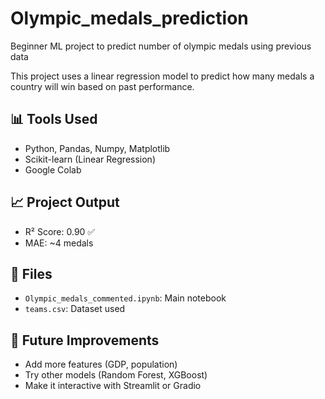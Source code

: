 # Olympic_medals_prediction
Beginner ML project to predict number of olympic medals using previous data

This project uses a linear regression model to predict how many medals a country will win based on past performance.

## 📊 Tools Used
- Python, Pandas, Numpy, Matplotlib
- Scikit-learn (Linear Regression)
- Google Colab

## 📈 Project Output
- R² Score: 0.90 ✅
- MAE: ~4 medals

## 📂 Files
- `Olympic_medals_commented.ipynb`: Main notebook
- `teams.csv`: Dataset used

## 🔮 Future Improvements
- Add more features (GDP, population)
- Try other models (Random Forest, XGBoost)
- Make it interactive with Streamlit or Gradio
